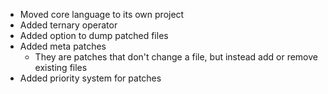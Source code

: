 * Moved core language to its own project
* Added ternary operator
* Added option to dump patched files
* Added meta patches
  * They are patches that don't change a file, but instead add or remove existing files
* Added priority system for patches